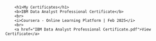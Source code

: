 
        <h1>My Certificates</h1>
        <b>IBM Data Analyst Professional Certificate</b>
        <br>
        <i>Coursera - Online Learning Platform | Feb 2025</i>
        <br>
        <a href="IBM Data Analyst Professional Certificate.pdf">View Certificate</a>
